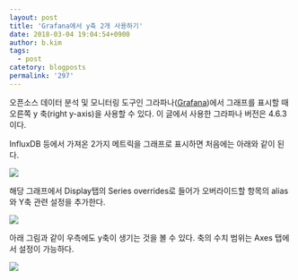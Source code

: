 ```yaml
---
layout: post
title: 'Grafana에서 y축 2개 사용하기'
date: 2018-03-04 19:04:54+0900
author: b.kim
tags:
  - post
catetory: blogposts
permalink: '297'
---
```



  

  

 오픈소스 데이터 분석 및 모니터링 도구인 그라파나([Grafana](https://grafana.com/))에서 그래프를 표시할 때 오른쪽
y 축(right y-axis)을 사용할 수 있다. 이 글에서 사용한 그라파나 버전은 4.6.3이다.  

 InfluxDB 등에서 가져온 2가지 메트릭을 그래프로 표시하면 처음에는 아래와 같이 된다.

  

![](https://raw.githubusercontent.com/tibyte/blog-res/master/legacy/297/0.png)

  

  

  

  

해당 그래프에서 Display탭의 Series overrides로 들어가 오버라이드할 항목의 alias와 Y축 관련 설정을 추가한다.  

  

![](https://raw.githubusercontent.com/tibyte/blog-res/master/legacy/297/1.png)

  

  

  

아래 그림과 같이 우측에도 y축이 생기는 것을 볼 수 있다. 축의 수치 범위는 Axes 탭에서 설정이 가능하다.  

  

![](https://raw.githubusercontent.com/tibyte/blog-res/master/legacy/297/2.png)

  

  

  


